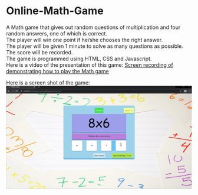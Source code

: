 # Online-Math-Game
A Math game that gives out random questions of multiplication and four random answers, one of which is correct.\
The player will win one point if he/she chooses the right answer.\
The player will be given 1 minute to solve as many questions as possible.\
The score will be recorded.\
The game is programmed using HTML, CSS and Javascript.\
Here is a video of the presentation of this game:
[Screen recording of demonstrating how to play the Math game](https://youtu.be/q6GvbYiWCkE)

Here is a screen shot of the game:\
![](images/mathPic.png)
